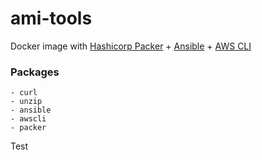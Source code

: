 # ami-tools

Docker image with [Hashicorp Packer](https://www.packer.io) + [Ansible](https://www.ansible.com/) + [AWS CLI](https://aws.amazon.com/cli/)

### Packages
    - curl
    - unzip
    - ansible
    - awscli
    - packer
 

Test
